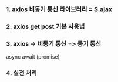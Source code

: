 ### 1. axios 비동기 통신 라이브러리 = $.ajax

### 2. axios get post 기본 사용법

### 3. axios => 비동기 통신 => 동기 통신

async await (promise)

### 4. 실전 처리
